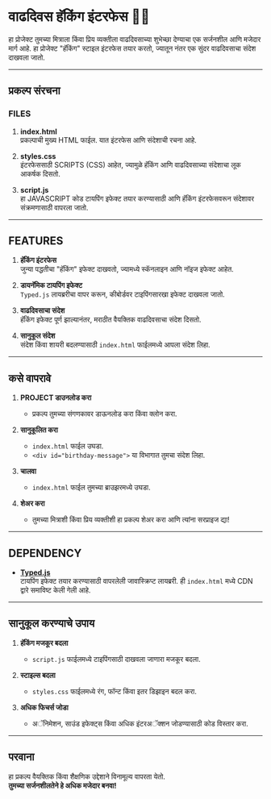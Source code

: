 # वाढदिवस हॅकिंग इंटरफेस 🎉🎂

हा प्रोजेक्ट तुमच्या मित्राला किंवा प्रिय व्यक्तीला वाढदिवसाच्या शुभेच्छा देण्याचा एक सर्जनशील आणि मजेदार मार्ग आहे. हा प्रोजेक्ट "हॅकिंग" स्टाइल इंटरफेस तयार करतो, ज्यातून नंतर एक सुंदर वाढदिवसाचा संदेश दाखवला जातो.

---

## प्रकल्प संरचना

### FILES
1. **index.html**  
   प्रकल्पाची मुख्य HTML फाईल. यात इंटरफेस आणि संदेशाची रचना आहे.
   
2. **styles.css**  
   इंटरफेससाठी SCRIPTS (CSS) आहेत, ज्यामुळे हॅकिंग आणि वाढदिवसाच्या संदेशाचा लूक आकर्षक दिसतो.

3. **script.js**  
   हा JAVASCRIPT कोड टायपिंग इफेक्ट तयार करण्यासाठी आणि हॅकिंग इंटरफेसवरून संदेशावर संक्रमणासाठी वापरला जातो.

---

## FEATURES
1. **हॅकिंग इंटरफेस**  
   जुन्या पद्धतीचा "हॅकिंग" इफेक्ट दाखवतो, ज्यामध्ये स्कॅनलाइन आणि नॉइज इफेक्ट आहेत.
   
2. **डायनॅमिक टायपिंग इफेक्ट**  
   `Typed.js` लायब्ररीचा वापर करून, कीबोर्डवर टाइपिंगसारखा इफेक्ट दाखवला जातो.

3. **वाढदिवसाचा संदेश**  
   हॅकिंग इफेक्ट पूर्ण झाल्यानंतर, मराठीत वैयक्तिक वाढदिवसाचा संदेश दिसतो.

4. **सानुकूल संदेश**  
   संदेश किंवा शायरी बदलण्यासाठी `index.html` फाईलमध्ये आपला संदेश लिहा.

---

## कसे वापरावे

1. **PROJECT डाउनलोड करा**  
   - प्रकल्प तुमच्या संगणकावर डाऊनलोड करा किंवा क्लोन करा.

2. **सानुकूलित करा**  
   - `index.html` फाईल उघडा.
   - `<div id="birthday-message">` या विभागात तुमचा संदेश लिहा.

3. **चालवा**  
   - `index.html` फाईल तुमच्या ब्राउझरमध्ये उघडा.

4. **शेअर करा**  
   - तुमच्या मित्राशी किंवा प्रिय व्यक्तीशी हा प्रकल्प शेअर करा आणि त्यांना सरप्राइज द्या!

---

## DEPENDENCY
- **[Typed.js](https://github.com/mattboldt/typed.js/)**  
  टायपिंग इफेक्ट तयार करण्यासाठी वापरलेली जावास्क्रिप्ट लायब्ररी. ही `index.html` मध्ये CDN द्वारे समाविष्ट केली गेली आहे.

---

## सानुकूल करण्याचे उपाय

1. **हॅकिंग मजकूर बदला**  
   - `script.js` फाईलमध्ये टाइपिंगसाठी दाखवला जाणारा मजकूर बदला.

2. **स्टाइल्स बदला**  
   - `styles.css` फाईलमध्ये रंग, फॉन्ट किंवा इतर डिझाइन बदल करा.

3. **अधिक फिचर्स जोडा**  
   - अॅनिमेशन, साउंड इफेक्ट्स किंवा अधिक इंटरअॅक्शन जोडण्यासाठी कोड विस्तार करा.

---

## परवाना
हा प्रकल्प वैयक्तिक किंवा शैक्षणिक उद्देशाने विनामूल्य वापरता येतो.  
**तुमच्या सर्जनशीलतेने हे अधिक मजेदार बनवा!**
